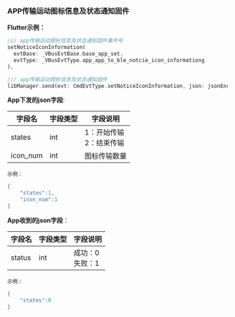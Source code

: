 ### APP传输运动图标信息及状态通知固件


**Flutter示例：**

```dart
/// app传输运动图标信息及状态通知固件事件号
setNoticeIconInformation(
  evtBase: _VBusEvtBase.base_app_set,
  evtType: _VBusEvtType.app_app_to_ble_notcie_icon_informationg
),

/// app传输运动图标信息及状态通知固件
libManager.send(evt: CmdEvtType.setNoticeIconInformation, json: jsonEncode(json));
```



**App下发的json字段**:

| 字段名   | 字段类型 | 字段说明                             |
| -------- | -------- | ------------------------------------ |
| states   | int      | 1：开始传输  <br />2：结束传输 |
| icon_num | int      | 图标传输数量                         |

`示例：`

```c
{
    "states":1,
    "icon_num":1
}
```

**App收到的json字段**：

| 字段名 | 字段类型 | 字段说明                     |
| ------ | -------- | ---------------------------- |
| status | int      | 成功：0  <br />失败：1 |

`示例：`

```c
{
    "states":0
}
```

